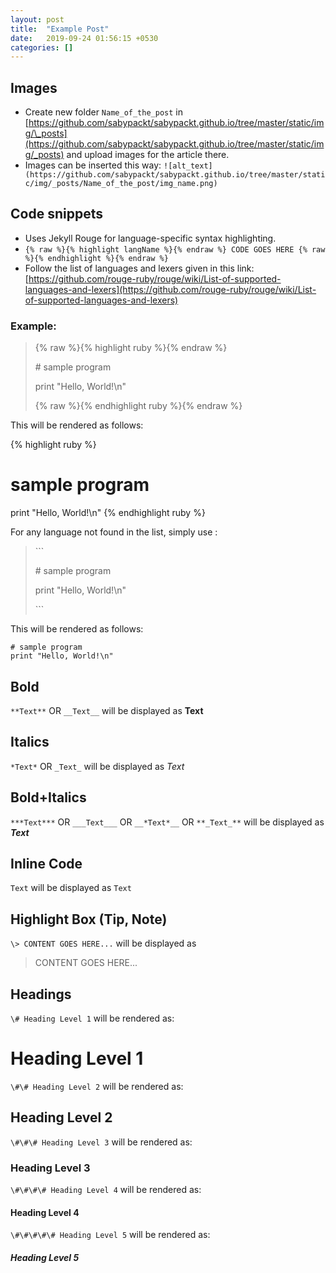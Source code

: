 ```yaml
---
layout: post
title:  "Example Post"
date:   2019-09-24 01:56:15 +0530
categories: []
---
```


## Images

* Create new folder `Name_of_the_post` in [https://github.com/sabypackt/sabypackt.github.io/tree/master/static/img/\_posts](https://github.com/sabypackt/sabypackt.github.io/tree/master/static/img/_posts) and upload images for the article there.
* Images can be inserted this way: `![alt_text](https://github.com/sabypackt/sabypackt.github.io/tree/master/static/img/_posts/Name_of_the_post/img_name.png)`

## Code snippets

* Uses Jekyll Rouge for language-specific syntax highlighting.
* `{% raw %}{% highlight langName %}{% endraw %} CODE GOES HERE {% raw %}{% endhighlight %}{% endraw %}`
* Follow the list of languages and lexers given in this link: [https://github.com/rouge-ruby/rouge/wiki/List-of-supported-languages-and-lexers](https://github.com/rouge-ruby/rouge/wiki/List-of-supported-languages-and-lexers)

### Example:

> {% raw %}{% highlight ruby %}{% endraw %}
>
> \# sample program
>
> print "Hello, World!\n"
>
> {% raw %}{% endhighlight ruby %}{% endraw %}

This will be rendered as follows:

{% highlight ruby %}
# sample program
print "Hello, World!\n"
{% endhighlight ruby %}

For any language not found in the list, simply use :

> \`\`\`
>
> \# sample program
>
> print "Hello, World!\n"
>
> \`\`\`

This will be rendered as follows:

``` 
# sample program
print "Hello, World!\n"
```

## Bold

`**Text**` OR `__Text__` will be displayed as **Text**

## Italics

`*Text*` OR `_Text_` will be displayed as *Text*

## Bold+Italics

`***Text***` OR `___Text___` OR `__*Text*__` OR `**_Text_**` will be displayed as ***Text***

## Inline Code

```Text```  will be displayed as `Text`

## Highlight Box (Tip, Note)

`\> CONTENT GOES HERE...` will be displayed as

> CONTENT GOES HERE...

## Headings

`\# Heading Level 1` will be rendered as:
# Heading Level 1
`\#\# Heading Level 2` will be rendered as:
## Heading Level 2
`\#\#\# Heading Level 3` will be rendered as:
### Heading Level 3
`\#\#\#\# Heading Level 4` will be rendered as:
#### Heading Level 4
`\#\#\#\#\# Heading Level 5` will be rendered as:
##### Heading Level 5
